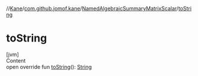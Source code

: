 //[Kane](../../index.md)/[com.github.jomof.kane](../index.md)/[NamedAlgebraicSummaryMatrixScalar](index.md)/[toString](to-string.md)



# toString  
[jvm]  
Content  
open override fun [toString](to-string.md)(): [String](https://kotlinlang.org/api/latest/jvm/stdlib/kotlin/-string/index.html)  



